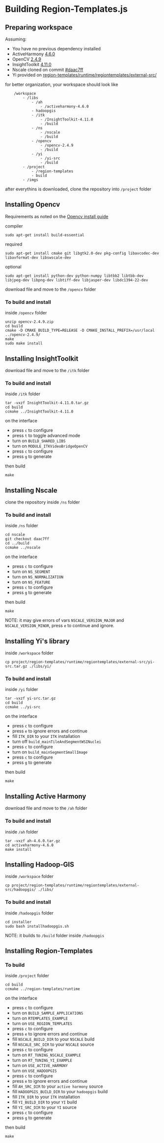 # Building Region-Templates.js

## Preparing workspace

Assuming: 
- You have no previous dependency installed
- ActiveHarmony [4.6.0](http://www.dyninst.org/sites/default/files/downloads/harmony/ah-4.6.0.tar.gz)
- OpenCV [2.4.9](http://sourceforge.net/projects/opencvlibrary/files/opencv-unix/2.4.9/opencv-2.4.9.zip/download)
- InsightToolkit [4.11.0](https://sourceforge.net/projects/itk/files/itk/4.11/InsightToolkit-4.11.0.tar.gz/download)
- Nscale cloned on commit [#daac7ff](https://github.com/SBU-BMI/nscale/commit/daac7ff1be5198726e9225a6d4bdd97216be8e42)
- Yi provided on [region-templates/runtime/regiontemplates/external-src/](https://github.com/SBU-BMI/region-templates/tree/master/runtime/regiontemplates/external-src)


for better organization, your workspace should look like 
```
    /workspace
        - /libs
            - /ah
                - /activeharmony-4.6.0
            - hadoopgis
            - /itk
                - /InsightToolkit-4.11.0
                - /build
            - /ns
                - /nscale
                - /build
            - /opencv
                - /opencv-2.4.9
                - /build
            - /yi
                - /yi-src
                - /build
        - /project
            - /region-templates
            - build
        - /imgs
```


after everythins is downloaded, clone the repository into `/project` folder

## Installing Opencv 
Requirements as noted on the [Opencv install guide](http://docs.opencv.org/2.4/doc/tutorials/introduction/linux_install/linux_install.html)


compiler
```
sudo apt-get install build-essential
```

required
```
sudo apt-get install cmake git libgtk2.0-dev pkg-config libavcodec-dev libavformat-dev libswscale-dev
```

optional
```
sudo apt-get install python-dev python-numpy libtbb2 libtbb-dev libjpeg-dev libpng-dev libtiff-dev libjasper-dev libdc1394-22-dev
```

download file and move to the `/opencv` folder

### To build and install

inside `/opencv` folder
```
unzip opencv-2.4.9.zip
cd build
cmake -D CMAKE_BUILD_TYPE=RELEASE -D CMAKE_INSTALL_PREFIX=/usr/local ../opencv-2.4.9/
make
sudo make install
```

## Installing InsightToolkit

download file and move to the `/itk` folder

### To build and install

inside `/itk` folder
```
tar -vxzf InsightToolkit-4.11.0.tar.gz
cd build
ccmake ../InsightToolkit-4.11.0
```

on the interface
- press `c` to configure
- press `t` to toggle advanced mode
- turn on `BUILD_SHARED_LIBS`
- turn on `MODULE_ITKVideoBridgeOpenCV`
- press `c` to configure
- press `g` to generate

then build
```
make
```

## Installing Nscale

clone the repository inside `/ns` folder

### To build and install

inside `/ns` folder
```
cd nscale
git checkout daac7ff
cd ../build
ccmake ../nscale
```

on the interface
- press `c` to configure
- turn on `NS_SEGMENT`
- turn on `NS_NORMALIZATION`
- turn on `NS_FEATURE`
- press `c` to configure
- press `g` to generate

then build
```
make
```

NOTE: it may give errors of vars `NSCALE_VERSION_MAJOR` and `NSCALE_VERSION_MINOR`, press `e` to continue and ignore.

## Installing Yi's library

inside `/workspace` folder
```
cp project/region-templates/runtime/regiontemplates/external-src/yi-src.tar.gz ./libs/yi/
```

### To build and install

inside `/yi` folder

```
tar -vxzf yi-src.tar.gz
cd build
ccmake ../yi-src
```

on the interface
- press `c` to configure
- press `e` to ignore errors and continue
- fill `ITK_DIR` to your `ITK` installation
- turn off `build_mainTileAndSegmentWSINuclei`
- press `c` to configure
- turn on `build_mainSegmentSmallImage`
- press `c` to configure
- press `g` to generate

then build
```
make
```

## Installing Active Harmony

download file and move to the `/ah` folder

### To build and install

inside `/ah` folder
```
tar -vxzf ah-4.6.0.tar.gz
cd activeharmony-4.6.0 
make install
```

## Installing Hadoop-GIS

inside `/workspace` folder
```
cp project/region-templates/runtime/regiontemplates/external-src/hadoopgis/ ./libs/
```

### To build and install

inside `/hadoopgis` folder

```
cd installer
sudo bash installhadoopgis.sh 
```

NOTE: it builds to `/build` folder inside `/hadoopgis`

## Installing Region-Templates

### To build

inside `/project` folder
```
cd build
ccmake ../region-templates/runtime
```

on the interface
- press `c` to configure
- turn on `BUILD_SAMPLE_APPLICATIONS`
- turn on `RTEMPLATES_EXAMPLE`
- turn on `USE_REGION_TEMPLATES`
- press `c` to configure
- press `e` to ignore errors and continue
- fill `NSCALE_BUILD_DIR` to your `NSCALE` build
- fill `NSCALE_SRC_DIR` to your `NSCALE` source
- press `c` to configure
- turn on `RT_TUNING_NSCALE_EXAMPLE`
- turn on `RT_TUNING_YI_EXAMPLE`
- turn on `USE_ACTIVE_HARMONY`
- turn on `USE_HADOOPGIS`
- press `c` to configure
- press `e` to ignore errors and continue
- fill `AH_SRC_DIR` to your `active harmony` source
- fill `HADOOPGIS_BUILD_DIR` to your `hadoopgis` build
- fill `ITK_DIR` to your `ITK` installation
- fill `YI_BUILD_DIR` to your `YI` build
- fill `YI_SRC_DIR` to your `YI` source
- press `c` to configure
- press `g` to generate

then build
```
make
```
